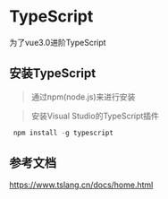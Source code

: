 # TypeScript
为了vue3.0进阶TypeScript

## 安装TypeScript
>通过npm(node.js)来进行安装

>安装Visual Studio的TypeScript插件
```js
 npm install -g typescript
```
## 参考文档
https://www.tslang.cn/docs/home.html